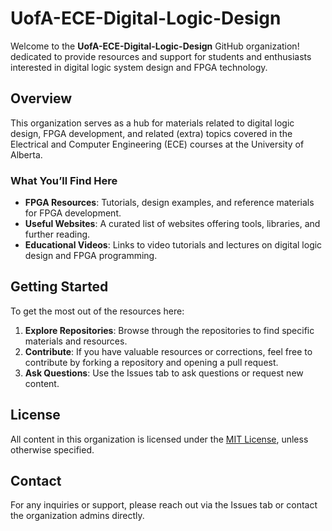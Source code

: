 # UofA-ECE-Digital-Logic-Design

Welcome to the **UofA-ECE-Digital-Logic-Design** GitHub organization! dedicated to provide resources and support for students and enthusiasts interested in digital logic system design and FPGA technology.

## Overview

This organization serves as a hub for materials related to digital logic design, FPGA development, and related (extra) topics covered in the Electrical and Computer Engineering (ECE) courses at the University of Alberta.

### What You’ll Find Here

- **FPGA Resources**: Tutorials, design examples, and reference materials for FPGA development.
- **Useful Websites**: A curated list of websites offering tools, libraries, and further reading.
- **Educational Videos**: Links to video tutorials and lectures on digital logic design and FPGA programming.

## Getting Started

To get the most out of the resources here:

1. **Explore Repositories**: Browse through the repositories to find specific materials and resources.
2. **Contribute**: If you have valuable resources or corrections, feel free to contribute by forking a repository and opening a pull request.
3. **Ask Questions**: Use the Issues tab to ask questions or request new content.

## License

All content in this organization is licensed under the [MIT License](https://github.com/UofA-ECE-Digital-Logic-Design/.github/blob/main/LICENSE), unless otherwise specified.

## Contact

For any inquiries or support, please reach out via the Issues tab or contact the organization admins directly.
